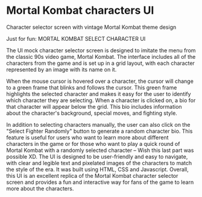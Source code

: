 # Mortal Kombat characters UI
Character selector screen with vintage Mortal Kombat theme design

Just for fun: MORTAL KOMBAT SELECT CHARACTER UI

The UI mock character selector screen is designed to imitate the menu from the classic 90s video game, Mortal Kombat. The interface includes all of the characters from the game and is set up in a grid layout, with each character represented by an image with its name on it.

When the mouse cursor is hovered over a character, the cursor will change to a green frame that blinks and follows the cursor. This green frame highlights the selected character and makes it easy for the user to identify which character they are selecting.
When a character is clicked on, a bio for that character will appear below the grid. This bio includes information about the character's background, special moves, and fighting style.

In addition to selecting characters manually, the user can also click on the "Select Fighter Randomly" button to generate a random character bio. This feature is useful for users who want to learn more about different characters in the game or for those who want to play a quick round of Mortal Kombat with a randomly selected character – Wish this last part was possible XD.
The UI is designed to be user-friendly and easy to navigate, with clear and legible text and pixelated images of the characters to match the style of the era. It was built using HTML, CSS and Javascript.
Overall, this UI is an excellent replica of the Mortal Kombat character selector screen and provides a fun and interactive way for fans of the game to learn more about the characters.


